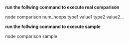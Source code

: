 **run the follwing command to execute real comparison**

node comparison num_hoops type1 value1  type2 value2...

**run the follwing command to execute sample**

node comparison sample

